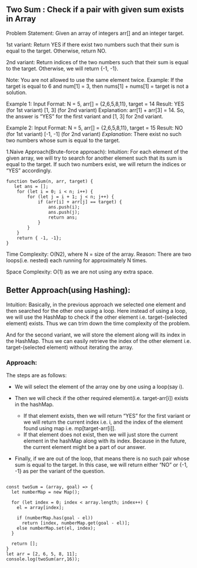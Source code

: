 ## Two Sum : Check if a pair with given sum exists in Array   

Problem Statement: Given an array of integers arr[] and an integer target.


1st variant: Return YES if there exist two numbers such that their sum is equal to the target. Otherwise, return NO.

2nd variant: Return indices of the two numbers such that their sum is equal to the target. 
Otherwise, we will return {-1, -1}.

Note: You are not allowed to use the same element twice. Example: If the target is equal to 6 and num[1] = 3, then nums[1] + nums[1] = target is not a solution.

Example 1:
Input Format: N = 5, arr[] = {2,6,5,8,11}, target = 14
Result: YES (for 1st variant)
       [1, 3] (for 2nd variant)
Explanation: arr[1] + arr[3] = 14. So, the answer is “YES” for the first variant and [1, 3] for 2nd variant.

Example 2:
Input Format: N = 5, arr[] = {2,6,5,8,11}, target = 15
Result: NO (for 1st variant)
	[-1, -1] (for 2nd variant)
_Explanation_: There exist no such two numbers whose sum is equal to the target.


1.Naive Approach(Brute-force approach): 
Intuition: For each element of the given array, we will try to search for another element such that its sum is equal to the target. If such two numbers exist, we will return the indices or “YES” accordingly.

```
function twoSum(n, arr, target) {
   let ans = [];
    for (let i = 0; i < n; i++) {
        for (let j = i + 1; j < n; j++) {
            if (arr[i] + arr[j] == target) {
                ans.push(i);
                ans.push(j);
                return ans;
            }
        }
    }
    return { -1, -1};
}
```

Time Complexity: O(N2), where N = size of the array.
Reason: There are two loops(i.e. nested) each running for approximately N times.

Space Complexity: O(1) as we are not using any extra space.



## Better Approach(using Hashing): 

Intuition: Basically, in the previous approach we selected one element and then searched for the other one using a loop. Here instead of using a loop, we will use the HashMap to check if the other element i.e. target-(selected element) exists. Thus we can trim down the time complexity of the problem.

And for the second variant, we will store the element along will its index in the HashMap. Thus we can easily retrieve the index of the other element i.e. target-(selected element) without iterating the array.

### Approach:

The steps are as follows:

   *  We will select the element of the array one by one using a loop(say i).
   *  Then we will check if the other required element(i.e. target-arr[i]) exists in the hashMap.
 
      * If that element exists, then we will return “YES” for the first variant or we will return 
        the current index i.e. i, and the index of the element found using map i.e.
         mp[target-arr[i]].
      * If that element does not exist, then we will just store the current element in the hashMap 
        along with its index. Because in the future, the current element might be
        a part of our answer.
   *  Finally, if we are out of the loop, that means there is no such pair whose sum is equal to the 
     target. In this case, we will return either “NO” or {-1, -1} as per the variant of the question.

```

const twoSum = (array, goal) => {
  let numberMap = new Map();

  for (let index = 0; index < array.length; index++) {
    el = array[index];

    if (numberMap.has(goal - el)) 
      return [index, numberMap.get(goal - el)];
    else numberMap.set(el, index);
  }

  return [];
}
let arr = [2, 6, 5, 8, 11];
console.log(twoSum(arr,16));
```
